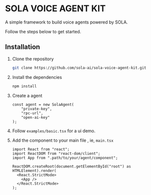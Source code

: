 # SOLA VOICE AGENT KIT

A simple framework to build voice agents powered by SOLA.

Follow the steps below to get started.

## Installation

1. Clone the repository

    ```sh
    git clone https://github.com/sola-ai/sola-voice-agent-kit.git
    ```

2. Install the dependencies

    ```sh
    npm install
    ```

3. Create a agent

    ```tsx
    const agent = new SolaAgent(
        "private-key",
        "rpc-url",
        "open-ai-key"
    );
    ```

4. Follow ```examples/basic.tsx``` for a ui demo.

5. Add the component to your main file , ie, ```main.tsx```

    ```tsx
    import React from "react";
    import ReactDOM from "react-dom/client";
    import App from ".path/to/your/agent/component";

    ReactDOM.createRoot(document.getElementById("root") as HTMLElement).render(
      <React.StrictMode>
        <App />
      </React.StrictMode>
    );
    ```
